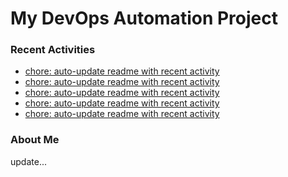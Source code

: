 # My DevOps Automation Project

### Recent Activities
<!-- activity:START -->
- [chore: auto-update readme with recent activity](https://github.com/kaigiii/mybowling-app/commit/9e02fa6c83d6be8c61b07e4dc02a114d27746c12)
- [chore: auto-update readme with recent activity](https://github.com/kaigiii/mybowling-app/commit/9ae71066e889b815ca8235bd9be972203b196045)
- [chore: auto-update readme with recent activity](https://github.com/kaigiii/mybowling-app/commit/7f609f099ffab1d401fa136976b3ac18078fa5f4)
- [chore: auto-update readme with recent activity](https://github.com/kaigiii/mybowling-app/commit/1de1a06c6530ef267b25b052014e219ed8671aef)
- [chore: auto-update readme with recent activity](https://github.com/kaigiii/mybowling-app/commit/624950f15aee9f03689eeea62120dde684785445)
<!-- activity:END -->

### About Me
<!-- MYLINKS:START -->
<!-- MYLINKS:END -->

update...
